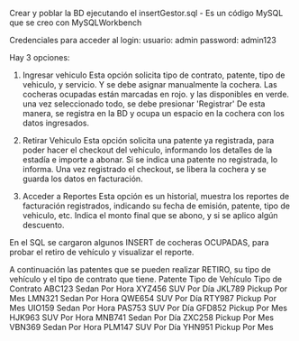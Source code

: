 
Crear y poblar la BD ejecutando el insertGestor.sql - Es un código MySQL que se creo con MySQLWorkbench

Credenciales para acceder al login:
usuario: admin
password: admin123


Hay 3 opciones:
	
1) Ingresar vehiculo 
	Esta opción solicita tipo de contrato, patente, tipo de vehiculo, y servicio. Y se debe asignar manualmente la cochera. Las cocheras ocupadas están marcadas en rojo. y las disponibles en verde. 
	una vez seleccionado todo, se debe presionar 'Registrar'
	De esta manera, se registra en la BD y ocupa un espacio en la cochera con los datos ingresados.

2) Retirar Vehiculo
	Esta opción solicita una patente ya registrada, para poder hacer el checkout del vehiculo, informando los detalles de la estadía e importe a abonar. Si se indica una patente no registrada, lo informa.
	Una vez registrado el checkout, se libera la cochera y se guarda los datos en facturación.
	
3) Acceder a Reportes
	Esta opción es un historial, muestra los reportes de facturación registrados, indicando su fecha de emisión, patente, tipo de vehiculo, etc. Indica el monto final que se abono, y si se aplico algún descuento.


En el SQL se cargaron algunos INSERT de cocheras OCUPADAS, para probar el retiro de vehículo y visualizar el reporte. 

A continuación las patentes que se pueden realizar RETIRO, su tipo de vehículo y el tipo de contrato que tiene.
Patente	Tipo de Vehículo	Tipo de Contrato
ABC123	Sedan			        Por Hora
XYZ456	SUV			          Por Día
JKL789	Pickup			      Por Mes
LMN321	Sedan			        Por Hora
QWE654	SUV			          Por Día
RTY987	Pickup			      Por Mes
UIO159	Sedan			        Por Hora
PAS753	SUV			          Por Día
GFD852	Pickup			      Por Mes
HJK963	SUV			          Por Hora
MNB741	Sedan			        Por Día
ZXC258	Pickup			      Por Mes
VBN369	Sedan			        Por Hora
PLM147	SUV			          Por Día
YHN951	Pickup			      Por Mes
